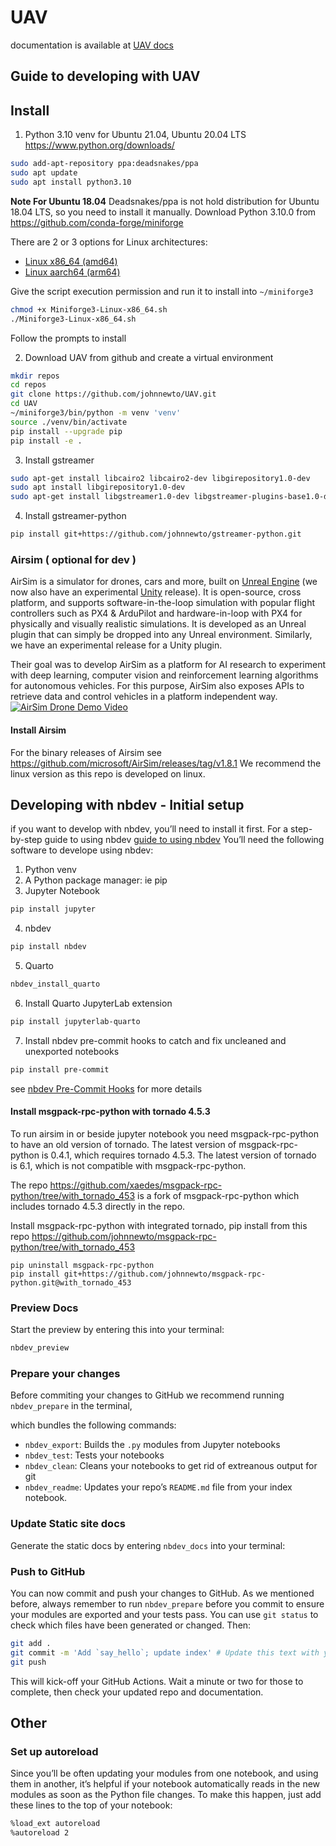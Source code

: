 # UAV

<!-- WARNING: THIS FILE WAS AUTOGENERATED! DO NOT EDIT! -->

documentation is available at [UAV
docs](https://johnnewto.github.io/UAV/)

## Guide to developing with UAV

## Install

1.  Python 3.10 venv for Ubuntu 21.04, Ubuntu 20.04 LTS
    <https://www.python.org/downloads/>

``` sh
sudo add-apt-repository ppa:deadsnakes/ppa
sudo apt update
sudo apt install python3.10
```

**Note For Ubuntu 18.04** Deadsnakes/ppa is not hold distribution for
Ubuntu 18.04 LTS, so you need to install it manually. Download Python
3.10.0 from <https://github.com/conda-forge/miniforge>

There are 2 or 3 options for Linux architectures:

- [Linux x86_64
  (amd64)](https://github.com/conda-forge/miniforge/releases/latest/download/Miniforge3-Linux-x86_64.sh)
- [Linux aarch64
  (arm64)](https://github.com/conda-forge/miniforge/releases/latest/download/Miniforge3-Linux-aarch64.sh)

Give the script execution permission and run it to install into
`~/miniforge3`

``` sh
chmod +x Miniforge3-Linux-x86_64.sh
./Miniforge3-Linux-x86_64.sh
```

Follow the prompts to install

2.  Download UAV from github and create a virtual environment

``` sh
mkdir repos
cd repos
git clone https://github.com/johnnewto/UAV.git
cd UAV
~/miniforge3/bin/python -m venv 'venv'
source ./venv/bin/activate
pip install --upgrade pip
pip install -e .
```

3.  Install gstreamer

``` sh
sudo apt-get install libcairo2 libcairo2-dev libgirepository1.0-dev
sudo apt install libgirepository1.0-dev
sudo apt-get install libgstreamer1.0-dev libgstreamer-plugins-base1.0-dev libgstreamer-plugins-bad1.0-dev gstreamer1.0-plugins-base gstreamer1.0-plugins-good gstreamer1.0-plugins-bad gstreamer1.0-plugins-ugly gstreamer1.0-libav gstreamer1.0-tools gstreamer1.0-x gstreamer1.0-alsa gstreamer1.0-gl gstreamer1.0-gtk3 gstreamer1.0-qt5 gstreamer1.0-pulseaudio
```

4.  Install gstreamer-python

``` sh
pip install git+https://github.com/johnnewto/gstreamer-python.git
```

### Airsim ( optional for dev )

AirSim is a simulator for drones, cars and more, built on [Unreal
Engine](https://www.unrealengine.com/) (we now also have an experimental
[Unity](https://unity3d.com/) release). It is open-source, cross
platform, and supports software-in-the-loop simulation with popular
flight controllers such as PX4 & ArduPilot and hardware-in-loop with PX4
for physically and visually realistic simulations. It is developed as an
Unreal plugin that can simply be dropped into any Unreal environment.
Similarly, we have an experimental release for a Unity plugin.

Their goal was to develop AirSim as a platform for AI research to
experiment with deep learning, computer vision and reinforcement
learning algorithms for autonomous vehicles. For this purpose, AirSim
also exposes APIs to retrieve data and control vehicles in a platform
independent way. [![AirSim Drone Demo
Video](images/demo_video.png)](https://youtu.be/-WfTr1-OBGQ)

#### Install Airsim

For the binary releases of Airsim see
<https://github.com/microsoft/AirSim/releases/tag/v1.8.1> We recommend
the linux version as this repo is developed on linux.

## Developing with nbdev - Initial setup

if you want to develop with nbdev, you’ll need to install it first. For
a step-by-step guide to using nbdev [guide to using
nbdev](https://nbdev.fast.ai/tutorials/tutorial.html) You’ll need the
following software to develope using nbdev:

1.  Python venv
2.  A Python package manager: ie pip
3.  Jupyter Notebook

``` sh
pip install jupyter
```

4.  nbdev

``` sh
pip install nbdev
```

5.  Quarto

``` sh
nbdev_install_quarto
```

6.  Install Quarto JupyterLab extension

``` sh
pip install jupyterlab-quarto
```

7.  Install nbdev pre-commit hooks to catch and fix uncleaned and
    unexported notebooks

``` sh
pip install pre-commit
```

see [nbdev Pre-Commit
Hooks](https://nbdev.fast.ai/tutorials/pre_commit.html) for more details

#### Install msgpack-rpc-python with tornado 4.5.3

To run airsim in or beside jupyter notebook you need msgpack-rpc-python
to have an old version of tornado. The latest version of
msgpack-rpc-python is 0.4.1, which requires tornado 4.5.3. The latest
version of tornado is 6.1, which is not compatible with
msgpack-rpc-python.

The repo
<https://github.com/xaedes/msgpack-rpc-python/tree/with_tornado_453> is
a fork of msgpack-rpc-python which includes tornado 4.5.3 directly in
the repo.

Install msgpack-rpc-python with integrated tornado, pip install from
this repo
<https://github.com/johnnewto/msgpack-rpc-python/tree/with_tornado_453>

    pip uninstall msgpack-rpc-python
    pip install git+https://github.com/johnnewto/msgpack-rpc-python.git@with_tornado_453

### Preview Docs

Start the preview by entering this into your terminal:

``` sh
nbdev_preview
```

### Prepare your changes

Before commiting your changes to GitHub we recommend running
`nbdev_prepare` in the terminal,

which bundles the following commands:

- `nbdev_export`: Builds the `.py` modules from Jupyter notebooks
- `nbdev_test`: Tests your notebooks
- `nbdev_clean`: Cleans your notebooks to get rid of extreanous output
  for git
- `nbdev_readme`: Updates your repo’s `README.md` file from your index
  notebook.

### Update Static site docs

Generate the static docs by entering `nbdev_docs` into your terminal:

### Push to GitHub

You can now commit and push your changes to GitHub. As we mentioned
before, always remember to run `nbdev_prepare` before you commit to
ensure your modules are exported and your tests pass. You can use
`git status` to check which files have been generated or changed. Then:

``` sh
git add .
git commit -m 'Add `say_hello`; update index' # Update this text with your own message
git push
```

This will kick-off your GitHub Actions. Wait a minute or two for those
to complete, then check your updated repo and documentation.

## Other

### Set up autoreload

Since you’ll be often updating your modules from one notebook, and using
them in another, it’s helpful if your notebook automatically reads in
the new modules as soon as the Python file changes. To make this happen,
just add these lines to the top of your notebook:

``` sh
%load_ext autoreload
%autoreload 2
```

